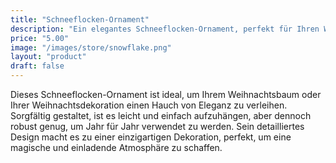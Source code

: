 ```yaml
---
title: "Schneeflocken-Ornament"
description: "Ein elegantes Schneeflocken-Ornament, perfekt für Ihren Weihnachtsbaum."
price: "5.00"
image: "/images/store/snowflake.png"
layout: "product"
draft: false
---
```

Dieses Schneeflocken-Ornament ist ideal, um Ihrem Weihnachtsbaum oder Ihrer Weihnachtsdekoration einen Hauch von Eleganz zu verleihen. Sorgfältig gestaltet, ist es leicht und einfach aufzuhängen, aber dennoch robust genug, um Jahr für Jahr verwendet zu werden. Sein detailliertes Design macht es zu einer einzigartigen Dekoration, perfekt, um eine magische und einladende Atmosphäre zu schaffen.

